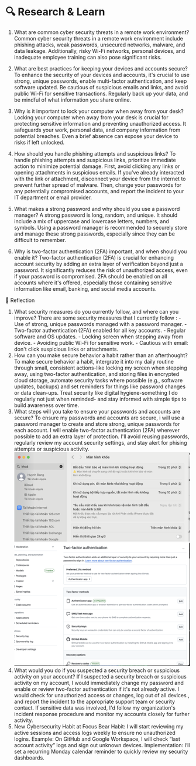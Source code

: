 # 🔍 Research & Learn

1. What are common cyber security threats in a remote work environment?
   Common cyber security threats in a remote work environment include phishing attacks, weak passwords, unsecured networks, malware, and data leakage. Additionally, risky Wi-Fi networks, personal devices, and inadequate employee training can also pose significant risks.

2. What are best practices for keeping your devices and accounts secure?
   To enhance the security of your devices and accounts, it's crucial to use strong, unique passwords, enable multi-factor authentication, and keep software updated. Be cautious of suspicious emails and links, and avoid public Wi-Fi for sensitive transactions. Regularly back up your data, and be mindful of what information you share online.

3. Why is it important to lock your computer when away from your desk?
   Locking your computer when away from your desk is crucial for protecting sensitive information and preventing unauthorized access. It safeguards your work, personal data, and company information from potential breaches. Even a brief absence can expose your device to risks if left unlocked.

4. How should you handle phishing attempts and suspicious links?
   To handle phishing attempts and suspicious links, prioritize immediate action to minimize potential damage. First, avoid clicking any links or opening attachments in suspicious emails. If you've already interacted with the link or attachment, disconnect your device from the internet to prevent further spread of malware. Then, change your passwords for any potentially compromised accounts, and report the incident to your IT department or email provider.

5. What makes a strong password and why should you use a password manager?
   A strong password is long, random, and unique. It should include a mix of uppercase and lowercase letters, numbers, and symbols. Using a password manager is recommended to securely store and manage these strong passwords, especially since they can be difficult to remember.

6. Why is two-factor authentication (2FA) important, and when should you enable it?
   Two-factor authentication (2FA) is crucial for enhancing account security by adding an extra layer of verification beyond just a password. It significantly reduces the risk of unauthorized access, even if your password is compromised. 2FA should be enabled on all accounts where it's offered, especially those containing sensitive information like email, banking, and social media accounts.

📝 Reflection

1. What security measures do you currently follow, and where can you improve?
   There are some security measures that I currently follow : - Use of strong, unique passwords managed with a password manager. - Two-factor authentication (2FA) enabled for all key accounts. - Regular software and OS updates. - Locking screen when stepping away from device. - Avoiding public Wi-Fi for sensitive work. - Cautious with email: don't click suspicious links or attachments.
2. How can you make secure behavior a habit rather than an afterthought?
   To make secure behavior a habit, intergrate it into my daily routine through small, consistent actions-like locking my screen when stepping away, using two-factor authentication, and storing files in encrypted cloud storage, automate security tasks where possible (e.g., software updates, backups) and set reminders for things like password changes or data clean-ups. Treat security like digital hygiene-something I do regularly not just when reminded- and stay informed with simple tips to build awareness over time.
3. What steps will you take to ensure your passwords and accounts are secure?
   To ensure my passwords and accounts are secure, i will use a password manager to create and store strong, unique passwords for each account. I will enable two-factor authentication (2FA) wherever possible to add an extra layer of protection. I'll avoid reusing passwords, regularly review my account security settings, and stay alert for phising attempts or suspicious activity.
   ![Screenshot for lock screen](lockscreen_mac.png)
   ![Enable 2FA for Git](2fa_Git.png)
4. What would you do if you suspected a security breach or suspicious activity on your account?
   If I suspected a security breach or suspicious activity on my account, I would immediately change my password and enable or review two-factor authentication if it's not already active. I would check for unauthorized access or changes, log out of all devices , and report the incident to the appropriate support team or security contact. If sensitive data was involved, I'd follow my organization's incident response procedure and monitor my accounts closely for furher activity.
5. New Cybersecurity Habit at Focus Bear
   Habit: I will start reviewing my active sessions and access logs weekly to ensure no unauthorized logins.
   Example: On GitHub and Google Workspace, I will check “last account activity” logs and sign out unknown devices.
   Implementation: I’ll set a recurring Monday calendar reminder to quickly review my security dashboards.
